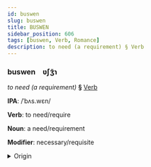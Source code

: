 ```yaml
---
id: buswen
slug: buswen
title: BUSWEN
sidebar_position: 606
tags: [buswen, Verb, Romance]
description: to need (a requirement) § Verb
---
```


### buswen&emsp;<span kind="abugida">ʋ́ʃʒ̃ɿ</span>

*to need (a requirement)* **§** [Verb](../../tags/Verb)

**IPA**: /ˈbʌs.wɛn/

**Verb**: to need/require

**Noun**: a need/requirement

**Modifier**: necessary/requisite

<details>
    <summary>Origin</summary>
    French besoin /bə.zwɛ̃/<br/>
    <em>Romance Language Family</em>
</details>